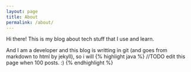 ```yaml
---
layout: page
title: About
permalink: /about/
---
```


Hi there!
This is my blog about tech stuff that I use and learn.

And I am a developer and this blog is writting in git (and goes from markdown to html by jekyll), so i will 
{% highlight java %}
//TODO edit this page when 100 posts. :)
 {% endhighlight %}